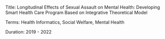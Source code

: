 Title: Longitudinal Effects of Sexual Assault on Mental Health: Developing Smart Health Care Program Based on Integrative Theoretical Model


Terms: Health Informatics, Social Welfare, Mental Health


Duration: 2019 - 2022